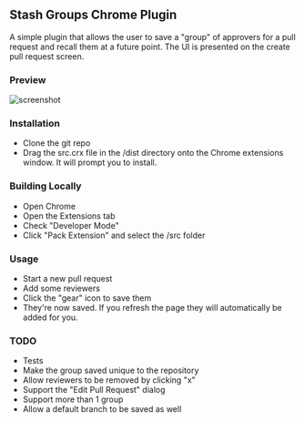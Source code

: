 ## Stash Groups Chrome Plugin ##

A simple plugin that allows the user to save a "group" of approvers for a pull request and recall them at a future point.  The UI is presented on the create pull request screen.

### Preview ###

![screenshot](https://github.com/tstone/stash-groups-extension/raw/master/doc/ss.png)

### Installation ###

- Clone the git repo
- Drag the src.crx file in the /dist directory onto the Chrome extensions window.  It will prompt you to install.

### Building Locally ###

- Open Chrome
- Open the Extensions tab
- Check "Developer Mode"
- Click "Pack Extension" and select the /src folder

### Usage ###

- Start a new pull request
- Add some reviewers
- Click the "gear" icon to save them
- They're now saved.  If you refresh the page they will automatically be added for you.

### TODO ###

- Tests
- Make the group saved unique to the repository
- Allow reviewers to be removed by clicking "x"
- Support the "Edit Pull Request" dialog
- Support more than 1 group
- Allow a default branch to be saved as well
